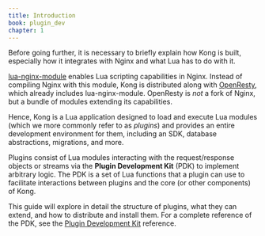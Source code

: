 ```yaml
---
title: Introduction
book: plugin_dev
chapter: 1
---
```


Before going further, it is necessary to briefly explain how Kong is built,
especially how it integrates with Nginx and what Lua has to do with it.

[lua-nginx-module] enables Lua scripting capabilities in Nginx. Instead of
compiling Nginx with this module, Kong is distributed along with
[OpenResty](https://openresty.org/), which already includes lua-nginx-module.
OpenResty is *not* a fork of Nginx, but a bundle of modules extending its
capabilities.

Hence, Kong is a Lua application designed to load and execute Lua modules
(which we more commonly refer to as *plugins*) and provides an entire
development environment for them, including an SDK, database abstractions,
migrations, and more.

Plugins consist of Lua modules interacting with the request/response objects or
streams via the **Plugin Development Kit** (PDK) to implement arbitrary logic.
The PDK is a set of Lua functions that a plugin can use to facilitate interactions
between plugins and the core (or other components) of Kong.

This guide will explore in detail the structure of plugins, what they can
extend, and how to distribute and install them. For a complete reference of the
PDK, see the [Plugin Development Kit] reference.

[lua-nginx-module]: https://github.com/openresty/lua-nginx-module
[Plugin Development Kit]: /gateway/{{page.kong_version}}/pdk
